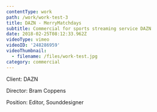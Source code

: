 ```yaml
---
contentType: work
path: /work/work-test-3
title: DAZN - MerryMatchdays
subtitle: Commercial for sports streaming service DAZN
date: 2018-02-25T08:12:33.962Z
videoType: vimeo
videoID: '248286959'
videoThumbnail:
  - filename: /files/work-test.jpg
category: commercial
---
```

Client: DAZN

Director: Bram Coppens

Position: Editor, Sounddesigner
